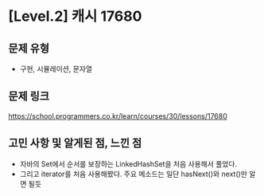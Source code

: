 # [Level.2] 캐시 17680

## 문제 유형
- 구현, 시뮬레이션, 문자열

## 문제 링크
https://school.programmers.co.kr/learn/courses/30/lessons/17680

## 고민 사항 및 알게된 점, 느낀 점
- 자바의 Set에서 순서를 보장하는 LinkedHashSet을 처음 사용해서 풀었다.
- 그리고 iterator를 처음 사용해봤다. 주요 메소드는 일단 hasNext()와 next()만 알면 될듯

